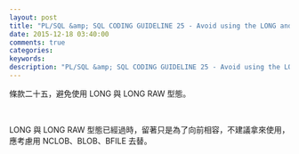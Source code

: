 ```yaml
---
layout: post
title: "PL/SQL &amp; SQL CODING GUIDELINE 25 - Avoid using the LONG and LONG RAW data types"
date: 2015-12-18 03:40:00
comments: true
categories: 
keywords: 
description: "PL/SQL &amp; SQL CODING GUIDELINE 25 - Avoid using the LONG and LONG RAW data types"
---
```


條款二十五，避免使用 LONG 與 LONG RAW 型態。  

<!-- More -->

<br/>


LONG 與 LONG RAW 型態已經過時，留著只是為了向前相容，不建議拿來使用，應考慮用 NCLOB、BLOB、BFILE 去替。  
